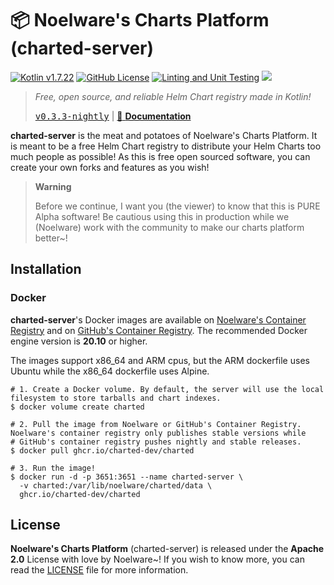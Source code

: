 # 📦 Noelware's Charts Platform (charted-server)
[![Kotlin v1.7.22](https://img.shields.io/badge/kotlin-1.7.22-blue.svg?logo=kotlin)](https://kotlinlang.org)
[![GitHub License](https://img.shields.io/badge/license-Apache%20License%202.0-blue.svg?style=flat)](http://www.apache.org/licenses/LICENSE-2.0)
[![Linting and Unit Testing](https://github.com/charted-dev/charted/actions/workflows/Linting.yaml/badge.svg?branch=main)](https://github.com/charted-dev/charted/actions/workflows/Linting.yaml)
![](https://img.shields.io/github/languages/code-size/charted-dev/charted)

> *Free, open source, and reliable Helm Chart registry made in Kotlin!*
>
> [<kbd>v0.3.3-nightly</kbd>](https://github.com/charted-dev/charted/releases/0.3.3-nightly) | [:scroll: **Documentation**](#)

**charted-server** is the meat and potatoes of Noelware's Charts Platform. It is meant to be a free Helm Chart registry to distribute your Helm Charts
too much people as possible! As this is free open sourced software, you can create your own forks and features as you wish!

> **Warning**
> 
> Before we continue, I want you (the viewer) to know that this is PURE Alpha software! Be cautious using this
> in production while we (Noelware) work with the community to make our charts platform better~!

## Installation
### Docker
**charted-server**'s Docker images are available on [Noelware's Container Registry](https://cr.noelware.cloud) and on [GitHub's Container Registry](https://github.com/orgs/charted-dev/packages). The recommended
Docker engine version is **20.10** or higher.

The images support x86_64 and ARM cpus, but the ARM dockerfile uses Ubuntu while the x86_64 dockerfile uses Alpine.

```shell
# 1. Create a Docker volume. By default, the server will use the local filesystem to store tarballs and chart indexes.
$ docker volume create charted

# 2. Pull the image from Noelware or GitHub's Container Registry. Noelware's container registry only publishes stable versions while
# GitHub's container registry pushes nightly and stable releases.
$ docker pull ghcr.io/charted-dev/charted

# 3. Run the image!
$ docker run -d -p 3651:3651 --name charted-server \
  -v charted:/var/lib/noelware/charted/data \
  ghcr.io/charted-dev/charted
```

## License
**Noelware's Charts Platform** (charted-server) is released under the **Apache 2.0** License with love by Noelware~! If you wish to know more,
you can read the [LICENSE](./LICENSE) file for more information. 
